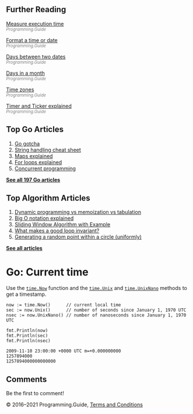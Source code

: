 <span class="underline"></span>

<span class="underline"></span>

## Further Reading

[Measure execution time](measure-execution-time.html)  
<span style="color: grey; font-style: italic; font-size: smaller">Programming.Guide</span>

[Format a time or date](format-parse-string-time-date-example.html)  
<span style="color: grey; font-style: italic; font-size: smaller">Programming.Guide</span>

[Days between two dates](days-between-dates.html)  
<span style="color: grey; font-style: italic; font-size: smaller">Programming.Guide</span>

[Days in a month](last-day-month-date.html)  
<span style="color: grey; font-style: italic; font-size: smaller">Programming.Guide</span>

[Time zones](time-change-convert-location-timezone.html)  
<span style="color: grey; font-style: italic; font-size: smaller">Programming.Guide</span>

[Timer and Ticker explained](time-reset-wait-stop-timeout-cancel-interval.html)  
<span style="color: grey; font-style: italic; font-size: smaller">Programming.Guide</span>

## Top Go Articles

1.  [Go gotcha](go-gotcha.html)
2.  [String handling cheat sheet](string-functions-reference-cheat-sheet.html)
3.  [Maps explained](maps-explained.html)
4.  [For loops explained](for-loop.html)
5.  [Concurrent programming](go-concurrency-tutorial.html)

[**See all 197 Go articles**](index.html)

<span class="underline"></span>

## Top Algorithm Articles

1.  [Dynamic programming vs memoization vs tabulation](../dynamic-programming-vs-memoization-vs-tabulation.html)
2.  [Big O notation explained](../big-o-notation-explained.html)
3.  [Sliding Window Algorithm with Example](../sliding-window-example.html)
4.  [What makes a good loop invariant?](../what-makes-a-good-loop-invariant.html)
5.  [Generating a random point within a circle (uniformly)](../random-point-within-circle.html)

[**See all articles**](../index.html)

# Go: Current time

Use the [`time.Now`](https://golang.org/pkg/time/#Now) function and the [`time.Unix`](https://golang.org/pkg/time/#Time.Unix) and [`time.UnixNano`](https://golang.org/pkg/time/#Time.UnixNano) methods to get a timestamp.

    now := time.Now()      // current local time
    sec := now.Unix()      // number of seconds since January 1, 1970 UTC
    nsec := now.UnixNano() // number of nanoseconds since January 1, 1970 UTC

    fmt.Println(now)
    fmt.Println(sec)
    fmt.Println(nsec)

    2009-11-10 23:00:00 +0000 UTC m=+0.000000000
    1257894000
    1257894000000000000

## Comments

Be the first to comment!

© 2016–2021 Programming.Guide, [Terms and Conditions](../terms-and-conditions.html)
